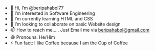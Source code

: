 - 👋 Hi, I’m @beripahabol77
- 👀 I’m interested in Software Engineering 
- 🌱 I’m currently learning HTML and CSS
- 💞️ I’m looking to collaborate on basic Website design 
- 📫 How to reach me..... Just Email me via beripahabol@gmail.com
- 😄 Pronouns: He/Him
- ⚡ Fun fact: I like Coffee because I am the Cup of Coffee

<!---
beripahabol77/beripahabol77 is a ✨ special ✨ repository because its `README.md` (this file) appears on your GitHub profile.
You can click the Preview link to take a look at your changes.
--->
